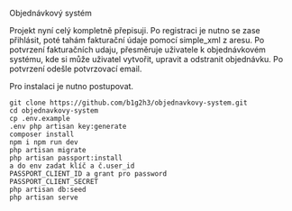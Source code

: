 Objednávkový systém

Projekt nyní celý kompletně přepisuji. Po registraci je nutno se zase přihlásit, poté tahám fakturační údaje pomocí simple_xml z aresu. Po potvrzení fakturačních udaju, přesměruje uživatele k objednávkovém systému, kde si může uživatel vytvořit, upravit a odstranit objednávku. Po potvrzení odešle potvrzovací email.

Pro instalaci je nutno postupovat.
```
git clone https://github.com/b1g2h3/objednavkovy-system.git 
cd objednavkovy-system 
cp .env.example 
.env php artisan key:generate 
composer install 
npm i npm run dev 
php artisan migrate 
php artisan passport:install 
a do env zadat klíč a č.user_id 
PASSPORT_CLIENT_ID a grant pro password 
PASSPORT_CLIENT_SECRET 
php artisan db:seed 
php artisan serve
```

